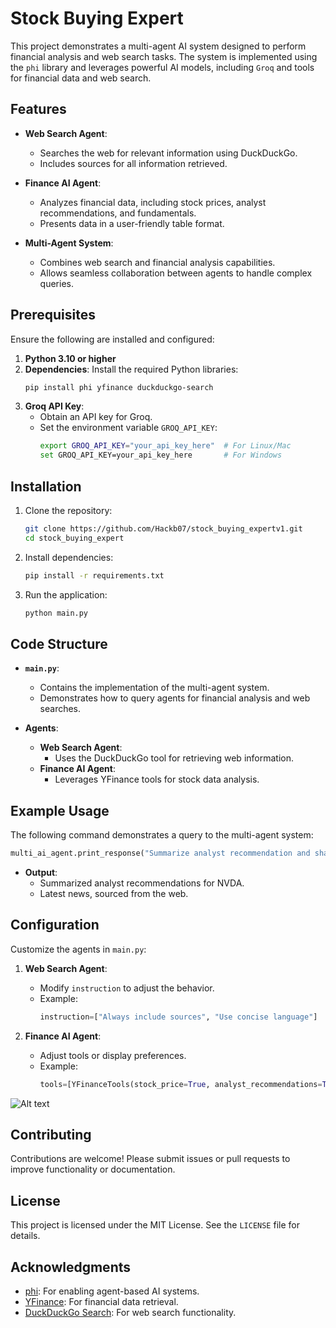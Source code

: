 


# Stock Buying Expert

This project demonstrates a multi-agent AI system designed to perform financial analysis and web search tasks. The system is implemented using the `phi` library and leverages powerful AI models, including `Groq` and tools for financial data and web search.

## Features

- **Web Search Agent**: 
  - Searches the web for relevant information using DuckDuckGo.
  - Includes sources for all information retrieved.

- **Finance AI Agent**: 
  - Analyzes financial data, including stock prices, analyst recommendations, and fundamentals.
  - Presents data in a user-friendly table format.

- **Multi-Agent System**: 
  - Combines web search and financial analysis capabilities.
  - Allows seamless collaboration between agents to handle complex queries.

## Prerequisites

Ensure the following are installed and configured:

1. **Python 3.10 or higher**
2. **Dependencies**: Install the required Python libraries:
   ```bash
   pip install phi yfinance duckduckgo-search
   ```
3. **Groq API Key**: 
   - Obtain an API key for Groq.
   - Set the environment variable `GROQ_API_KEY`:
     ```bash
     export GROQ_API_KEY="your_api_key_here"  # For Linux/Mac
     set GROQ_API_KEY=your_api_key_here       # For Windows
     ```

## Installation

1. Clone the repository:
   ```bash
   git clone https://github.com/Hackb07/stock_buying_expertv1.git
   cd stock_buying_expert
   ```

2. Install dependencies:
   ```bash
   pip install -r requirements.txt
   ```

3. Run the application:
   ```bash
   python main.py
   ```

## Code Structure

- **`main.py`**:
  - Contains the implementation of the multi-agent system.
  - Demonstrates how to query agents for financial analysis and web searches.
  
- **Agents**:
  - **Web Search Agent**: 
    - Uses the DuckDuckGo tool for retrieving web information.
  - **Finance AI Agent**:
    - Leverages YFinance tools for stock data analysis.

## Example Usage

The following command demonstrates a query to the multi-agent system:

```python
multi_ai_agent.print_response("Summarize analyst recommendation and share the latest news for NVDA", stream=True)
```

- **Output**: 
  - Summarized analyst recommendations for NVDA.
  - Latest news, sourced from the web.

## Configuration

Customize the agents in `main.py`:

1. **Web Search Agent**:
   - Modify `instruction` to adjust the behavior.
   - Example:
     ```python
     instruction=["Always include sources", "Use concise language"]
     ```

2. **Finance AI Agent**:
   - Adjust tools or display preferences.
   - Example:
     ```python
     tools=[YFinanceTools(stock_price=True, analyst_recommendations=True)]
     ```

![Alt text](images/logo.png)



## Contributing

Contributions are welcome! Please submit issues or pull requests to improve functionality or documentation.

## License

This project is licensed under the MIT License. See the `LICENSE` file for details.

## Acknowledgments

- [phi](https://phi.readthedocs.io/): For enabling agent-based AI systems.
- [YFinance](https://github.com/ranaroussi/yfinance): For financial data retrieval.
- [DuckDuckGo Search](https://pypi.org/project/duckduckgo-search/): For web search functionality.

